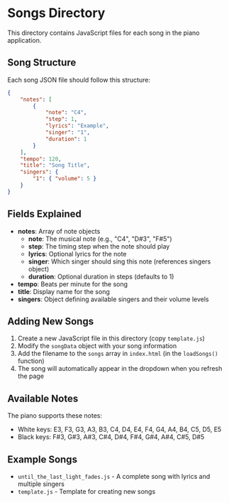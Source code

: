 # Songs Directory

This directory contains JavaScript files for each song in the piano application.

## Song Structure

Each song JSON file should follow this structure:

```json
{
    "notes": [
        {
            "note": "C4",
            "step": 1,
            "lyrics": "Example",
            "singer": "1",
            "duration": 1
        }
    ],
    "tempo": 120,
    "title": "Song Title",
    "singers": {
        "1": { "volume": 5 }
    }
}
```

## Fields Explained

- **notes**: Array of note objects
  - **note**: The musical note (e.g., "C4", "D#3", "F#5")
  - **step**: The timing step when the note should play
  - **lyrics**: Optional lyrics for the note
  - **singer**: Which singer should sing this note (references singers object)
  - **duration**: Optional duration in steps (defaults to 1)
- **tempo**: Beats per minute for the song
- **title**: Display name for the song
- **singers**: Object defining available singers and their volume levels

## Adding New Songs

1. Create a new JavaScript file in this directory (copy `template.js`)
2. Modify the `songData` object with your song information
3. Add the filename to the `songs` array in `index.html` (in the `loadSongs()` function)
4. The song will automatically appear in the dropdown when you refresh the page

## Available Notes

The piano supports these notes:
- White keys: E3, F3, G3, A3, B3, C4, D4, E4, F4, G4, A4, B4, C5, D5, E5
- Black keys: F#3, G#3, A#3, C#4, D#4, F#4, G#4, A#4, C#5, D#5

## Example Songs

- `until_the_last_light_fades.js` - A complete song with lyrics and multiple singers
- `template.js` - Template for creating new songs
